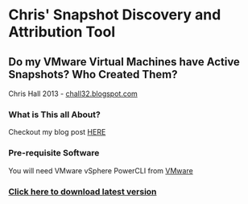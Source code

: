 Chris' Snapshot Discovery and Attribution Tool
==============================================

## Do my VMware Virtual Machines have Active Snapshots? Who Created Them?
Chris Hall 2013 - [chall32.blogspot.com]


### What is This all About?
Checkout my blog post [HERE]

### Pre-requisite Software
You will need VMware vSphere PowerCLI from [VMware] 

### [Click here to download latest version](https://github.com/chall32/GetSnapshot/blob/master/GetSnapshot.ps1?raw=true)

[chall32.blogspot.com]: http://chall32.blogspot.com
[HERE]: http://chall32.blogspot.co.uk/2013/08/vm-snapshot-discovery-and-attribution.html
[VMware]: https://my.vmware.com/web/vmware/details?productId=285&downloadGroup=VSP510-PCLI-510
